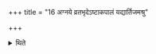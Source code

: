 +++
title = "16 अग्नये व्रतभृदेऽष्टाकपालं यद्यार्तिजमश्रु"

+++

<details><summary>थिते</summary>

16. If one sheds tears out of pains, one should offer a sacrificial bread prepared on eight potsherds for Agni Vratabhr̥t.
</details>
